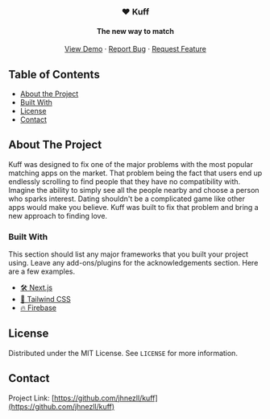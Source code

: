 <!-- PROJECT LOGO -->
<br />
<p align="center">
  <h3 align="center">❤ Kuff️</h3>
  <h4 align="center">The new way to match</h4>

  <p align="center">
    <a href="https://github.com/othneildrew/Best-README-Template">View Demo</a>
    ·
    <a href="https://github.com/othneildrew/Best-README-Template/issues">Report Bug</a>
    ·
    <a href="https://github.com/othneildrew/Best-README-Template/issues">Request Feature</a>
  </p>
</p>



<!-- TABLE OF CONTENTS -->
## Table of Contents

* [About the Project](#about-the-project)
* [Built With](#built-with)
* [License](#license)
* [Contact](#contact)


<!-- ABOUT THE PROJECT -->
## About The Project

Kuff was designed to fix one of the major problems with the most popular matching apps on the market. That problem being
the fact that users end up endlessly scrolling to find people that they have no compatibility with. Imagine the ability to 
simply see all the people nearby and choose a person who sparks interest. Dating shouldn't be a complicated game like 
other apps would make you believe. Kuff was built to fix that problem and bring a new approach to finding love.


### Built With
This section should list any major frameworks that you built your project using. Leave any add-ons/plugins for the acknowledgements section. Here are a few examples.
* [🛠 Next.js](https://nextjs.org)
* [🎨 Tailwind CSS](https://tailwindcss.com)
* [🔥 Firebase ](https://firebase.google.com)

<!-- LICENSE -->
## License

Distributed under the MIT License. See `LICENSE` for more information.



<!-- CONTACT -->
## Contact

Project Link: [https://github.com/jhnezll/kuff](https://github.com/jhnezll/kuff)